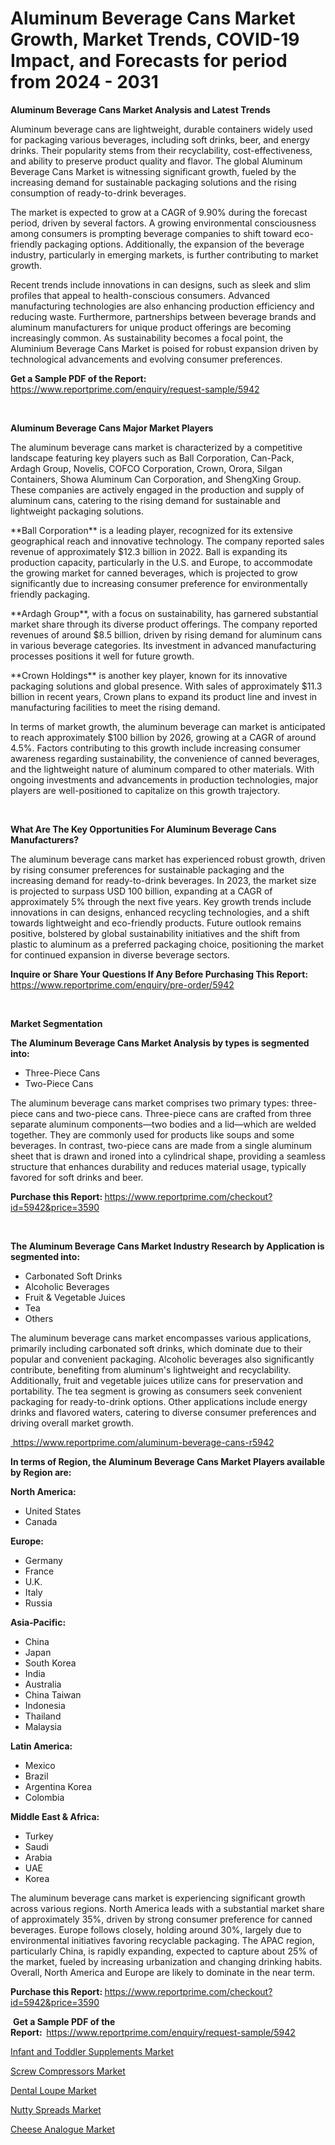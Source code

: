 <p><h1>Aluminum Beverage Cans Market Growth, Market Trends, COVID-19 Impact, and Forecasts for period from 2024 - 2031</h1></p><p><strong>Aluminum Beverage Cans Market Analysis and Latest Trends</strong></p>
<p><p>Aluminum beverage cans are lightweight, durable containers widely used for packaging various beverages, including soft drinks, beer, and energy drinks. Their popularity stems from their recyclability, cost-effectiveness, and ability to preserve product quality and flavor. The global Aluminum Beverage Cans Market is witnessing significant growth, fueled by the increasing demand for sustainable packaging solutions and the rising consumption of ready-to-drink beverages. </p><p>The market is expected to grow at a CAGR of 9.90% during the forecast period, driven by several factors. A growing environmental consciousness among consumers is prompting beverage companies to shift toward eco-friendly packaging options. Additionally, the expansion of the beverage industry, particularly in emerging markets, is further contributing to market growth. </p><p>Recent trends include innovations in can designs, such as sleek and slim profiles that appeal to health-conscious consumers. Advanced manufacturing technologies are also enhancing production efficiency and reducing waste. Furthermore, partnerships between beverage brands and aluminum manufacturers for unique product offerings are becoming increasingly common. As sustainability becomes a focal point, the Aluminium Beverage Cans Market is poised for robust expansion driven by technological advancements and evolving consumer preferences.</p></p>
<p><strong>Get a Sample PDF of the Report:&nbsp;</strong> <a href="https://www.reportprime.com/enquiry/request-sample/5942?utm_campaign=1461&utm_medium=2&utm_source=Github&utm_content=ia&utm_term=10102024&utm_id=aluminum-beverage-cans">https://www.reportprime.com/enquiry/request-sample/5942</a></p>
<p>&nbsp;</p>
<p><strong>Aluminum Beverage Cans Major Market Players</strong></p>
<p><p>The aluminum beverage cans market is characterized by a competitive landscape featuring key players such as Ball Corporation, Can-Pack, Ardagh Group, Novelis, COFCO Corporation, Crown, Orora, Silgan Containers, Showa Aluminum Can Corporation, and ShengXing Group. These companies are actively engaged in the production and supply of aluminum cans, catering to the rising demand for sustainable and lightweight packaging solutions.</p><p>**Ball Corporation** is a leading player, recognized for its extensive geographical reach and innovative technology. The company reported sales revenue of approximately $12.3 billion in 2022. Ball is expanding its production capacity, particularly in the U.S. and Europe, to accommodate the growing market for canned beverages, which is projected to grow significantly due to increasing consumer preference for environmentally friendly packaging.</p><p>**Ardagh Group**, with a focus on sustainability, has garnered substantial market share through its diverse product offerings. The company reported revenues of around $8.5 billion, driven by rising demand for aluminum cans in various beverage categories. Its investment in advanced manufacturing processes positions it well for future growth.</p><p>**Crown Holdings** is another key player, known for its innovative packaging solutions and global presence. With sales of approximately $11.3 billion in recent years, Crown plans to expand its product line and invest in manufacturing facilities to meet the rising demand.</p><p>In terms of market growth, the aluminum beverage can market is anticipated to reach approximately $100 billion by 2026, growing at a CAGR of around 4.5%. Factors contributing to this growth include increasing consumer awareness regarding sustainability, the convenience of canned beverages, and the lightweight nature of aluminum compared to other materials. With ongoing investments and advancements in production technologies, major players are well-positioned to capitalize on this growth trajectory.</p></p>
<p>&nbsp;</p>
<p><strong>What Are The Key Opportunities For Aluminum Beverage Cans Manufacturers?</strong></p>
<p><p>The aluminum beverage cans market has experienced robust growth, driven by rising consumer preferences for sustainable packaging and the increasing demand for ready-to-drink beverages. In 2023, the market size is projected to surpass USD 100 billion, expanding at a CAGR of approximately 5% through the next five years. Key growth trends include innovations in can designs, enhanced recycling technologies, and a shift towards lightweight and eco-friendly products. Future outlook remains positive, bolstered by global sustainability initiatives and the shift from plastic to aluminum as a preferred packaging choice, positioning the market for continued expansion in diverse beverage sectors.</p></p>
<p><strong>Inquire or Share Your Questions If Any Before Purchasing This Report:</strong> <a href="https://www.reportprime.com/enquiry/pre-order/5942?utm_campaign=1461&utm_medium=2&utm_source=Github&utm_content=ia&utm_term=10102024&utm_id=aluminum-beverage-cans">https://www.reportprime.com/enquiry/pre-order/5942</a></p>
<p>&nbsp;</p>
<p><strong>Market Segmentation</strong></p>
<p><strong>The Aluminum Beverage Cans Market Analysis by types is segmented into:</strong></p>
<p><ul><li>Three-Piece Cans</li><li>Two-Piece Cans</li></ul></p>
<p><p>The aluminum beverage cans market comprises two primary types: three-piece cans and two-piece cans. Three-piece cans are crafted from three separate aluminum components—two bodies and a lid—which are welded together. They are commonly used for products like soups and some beverages. In contrast, two-piece cans are made from a single aluminum sheet that is drawn and ironed into a cylindrical shape, providing a seamless structure that enhances durability and reduces material usage, typically favored for soft drinks and beer.</p></p>
<p><strong>Purchase this Report:&nbsp;</strong><a href="https://www.reportprime.com/checkout?id=5942&price=3590&utm_campaign=1461&utm_medium=2&utm_source=Github&utm_content=ia&utm_term=10102024&utm_id=aluminum-beverage-cans">https://www.reportprime.com/checkout?id=5942&price=3590</a></p>
<p>&nbsp;</p>
<p><strong>The Aluminum Beverage Cans Market Industry Research by Application is segmented into:</strong></p>
<p><ul><li>Carbonated Soft Drinks</li><li>Alcoholic Beverages</li><li>Fruit & Vegetable Juices</li><li>Tea</li><li>Others</li></ul></p>
<p><p>The aluminum beverage cans market encompasses various applications, primarily including carbonated soft drinks, which dominate due to their popular and convenient packaging. Alcoholic beverages also significantly contribute, benefiting from aluminum's lightweight and recyclability. Additionally, fruit and vegetable juices utilize cans for preservation and portability. The tea segment is growing as consumers seek convenient packaging for ready-to-drink options. Other applications include energy drinks and flavored waters, catering to diverse consumer preferences and driving overall market growth.</p></p>
<p><a href="https://www.reportprime.com/aluminum-beverage-cans-r5942?utm_campaign=1461&utm_medium=2&utm_source=Github&utm_content=ia&utm_term=10102024&utm_id=aluminum-beverage-cans">&nbsp;https://www.reportprime.com/aluminum-beverage-cans-r5942</a></p>
<p><strong>In terms of Region, the Aluminum Beverage Cans Market Players available by Region are:</strong></p>
<p>
    <p> <strong> North America: </strong>
        <ul>
            <li>United States</li>
            <li>Canada</li>
        </ul>
        </p> 
    <p> <strong> Europe: </strong>
        <ul>
            <li>Germany</li>
            <li>France</li>
            <li>U.K.</li>
            <li>Italy</li>
            <li>Russia</li>
        </ul>
        </p> 
    <p> <strong> Asia-Pacific: </strong>
        <ul>
            <li>China</li>
            <li>Japan</li>
            <li>South Korea</li>
            <li>India</li>
            <li>Australia</li>
            <li>China Taiwan</li>
            <li>Indonesia</li>
            <li>Thailand</li>
            <li>Malaysia</li>
        </ul>
        </p> 
    <p> <strong> Latin America: </strong>
        <ul>
            <li>Mexico</li>
            <li>Brazil</li>
            <li>Argentina Korea</li>
            <li>Colombia</li>
        </ul>
        </p> 
    <p> <strong> Middle East & Africa: </strong>
        <ul>
            <li>Turkey</li>
            <li>Saudi</li>
            <li>Arabia</li>
            <li>UAE</li>
            <li>Korea</li>
        </ul>
    </p>
    </p>
<p><p>The aluminum beverage cans market is experiencing significant growth across various regions. North America leads with a substantial market share of approximately 35%, driven by strong consumer preference for canned beverages. Europe follows closely, holding around 30%, largely due to environmental initiatives favoring recyclable packaging. The APAC region, particularly China, is rapidly expanding, expected to capture about 25% of the market, fueled by increasing urbanization and changing drinking habits. Overall, North America and Europe are likely to dominate in the near term.</p></p>
<p><strong>Purchase this Report: </strong><a href="https://www.reportprime.com/checkout?id=5942&price=3590&utm_campaign=1461&utm_medium=2&utm_source=Github&utm_content=ia&utm_term=10102024&utm_id=aluminum-beverage-cans">https://www.reportprime.com/checkout?id=5942&price=3590</a></p>
<p>&nbsp;<strong>Get a Sample PDF of the Report:&nbsp;&nbsp;</strong><a href="https://www.reportprime.com/enquiry/request-sample/5942?utm_campaign=1461&utm_medium=2&utm_source=Github&utm_content=ia&utm_term=10102024&utm_id=aluminum-beverage-cans">https://www.reportprime.com/enquiry/request-sample/5942</a></p>
<p><strong></strong></p>
<p><p><a href="https://issuu.com/reportprime-2/docs/infant-and-toddler-supplements-mark_65190e667d40c0?utm_campaign=1461&utm_medium=2&utm_source=Github&utm_content=ia&utm_term=10102024&utm_id=aluminum-beverage-cans">Infant and Toddler Supplements Market</a></p><p><a href="https://www.linkedin.com/pulse/screw-compressors-market-overview-regional-outlook-competitive-bgf9f?utm_campaign=1461&utm_medium=2&utm_source=Github&utm_content=ia&utm_term=10102024&utm_id=aluminum-beverage-cans">Screw Compressors Market</a></p><p><a href="https://www.linkedin.com/pulse/sustainability-trends-dental-loupe-industry-market-implications-ufbqe?utm_campaign=1461&utm_medium=2&utm_source=Github&utm_content=ia&utm_term=10102024&utm_id=aluminum-beverage-cans">Dental Loupe Market</a></p><p><a href="https://issuu.com/reportprime-2/docs/nutty-spreads-market-size-2030.pptx_3e9c18c3fef46f?utm_campaign=1461&utm_medium=2&utm_source=Github&utm_content=ia&utm_term=10102024&utm_id=aluminum-beverage-cans">Nutty Spreads Market</a></p><p><a href="https://github.com/maniehilp9ib/Market-Research-Report-List-1/blob/main/cheese-analogue-market.md?utm_campaign=1461&utm_medium=2&utm_source=Github&utm_content=ia&utm_term=10102024&utm_id=aluminum-beverage-cans">Cheese Analogue Market</a></p></p>